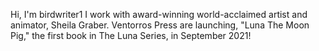 Hi, I'm birdwriter1
I work with award-winning world-acclaimed artist and animator, Sheila Graber.
Ventorros Press are launching, "Luna The Moon Pig," the first book in The Luna Series, in September 2021!
